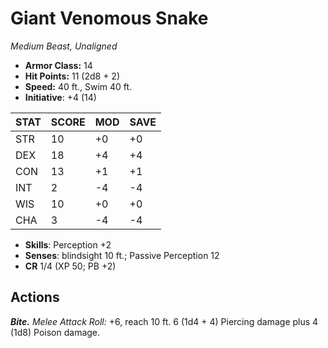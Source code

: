 # Giant Venomous Snake

*Medium Beast, Unaligned*

- **Armor Class:** 14
- **Hit Points:** 11 (2d8 + 2)
- **Speed:** 40 ft., Swim 40 ft.
- **Initiative**: +4 (14)

|STAT|SCORE|MOD|SAVE|
| --- | --- | --- | ---- |
| STR | 10 | +0 | +0 |
| DEX | 18 | +4 | +4 |
| CON | 13 | +1 | +1 |
| INT | 2 | -4 | -4 |
| WIS | 10 | +0 | +0 |
| CHA | 3 | -4 | -4 |

- **Skills**: Perception +2
- **Senses**: blindsight 10 ft.; Passive Perception 12
- **CR** 1/4 (XP 50; PB +2)

## Actions

***Bite.*** *Melee Attack Roll:* +6, reach 10 ft. 6 (1d4 + 4) Piercing damage plus 4 (1d8) Poison damage.

